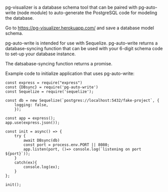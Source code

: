 pg-visualizer is a database schema tool that can be paired with pg-auto-write (node module) to auto-generate the PostgreSQL code for modeling the database.

Go to https://pg-visualizer.herokuapp.com/ and save a database model schema.

pg-auto-write is intended for use with Sequelize. 
pg-auto-write returns a database-syncing function that can be used with your 6-digit schema code to set-up your database instance.

The datsabase-syncing function returns a promise.

Example code to initialize application that uses pg-auto-write:
```
const express = require("express")
const {DBsync} = require('pg-auto-write')
const Sequelize = require('sequelize');

const db = new Sequelize(`postgres://localhost:5432/fake-project`, {
    logging: false,
    });

const app = express();
app.use(express.json());

const init = async() => {
    try {
        await DBsync(db)
        const port = process.env.PORT || 8080;
        app.listen(port, ()=> console.log(`listening on port ${port}`));
    }
    catch(ex){
        console.log(ex);
    }
};

init();
```
